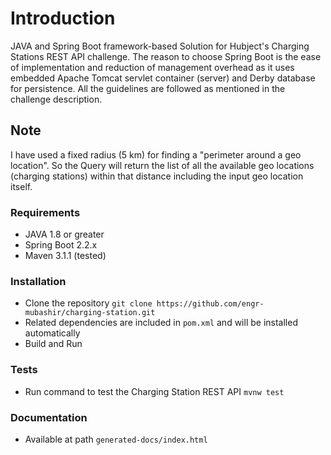 # Introduction

JAVA and Spring Boot framework-based Solution for Hubject's Charging Stations REST API challenge. The reason to choose Spring Boot is the ease of implementation and reduction of management overhead as it uses embedded Apache Tomcat servlet container (server) and Derby database for persistence. All the guidelines are followed as mentioned in the challenge description.

## Note
I have used a fixed radius (5 km) for finding a "perimeter around a geo location". So the Query will return the list of all the available geo locations (charging stations) within that distance including the input geo location itself.

### Requirements

- JAVA 1.8 or greater
- Spring Boot 2.2.x
- Maven 3.1.1 (tested)

### Installation

- Clone the repository `git clone https://github.com/engr-mubashir/charging-station.git`
- Related dependencies are included in `pom.xml` and will be installed automatically
- Build and Run

### Tests

- Run command to test the Charging Station REST API `mvnw test`

### Documentation

- Available at path `generated-docs/index.html`